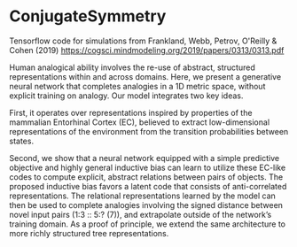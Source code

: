 # ConjugateSymmetry
Tensorflow code for simulations from Frankland, Webb, Petrov, O'Reilly & Cohen (2019)
https://cogsci.mindmodeling.org/2019/papers/0313/0313.pdf


Human analogical ability involves the re-use of abstract, structured representations within and across domains. Here, we
present a generative neural network that completes analogies
in a 1D metric space, without explicit training on analogy.
Our model integrates two key ideas. 

First, it operates over representations inspired by properties of the mammalian Entorhinal Cortex (EC), believed to extract low-dimensional representations of the environment from the transition probabilities between states. 

Second, we show that a neural network equipped with a simple predictive objective and highly general
inductive bias can learn to utilize these EC-like codes to compute explicit, abstract relations between pairs of objects. The
proposed inductive bias favors a latent code that consists of
anti-correlated representations. The relational representations
learned by the model can then be used to complete analogies
involving the signed distance between novel input pairs (1:3
:: 5:? (7)), and extrapolate outside of the network’s training
domain. As a proof of principle, we extend the same architecture to more richly structured tree representations.
